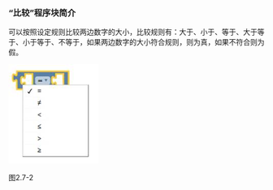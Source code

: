 ### “比较”程序块简介

可以按照设定规则比较两边数字的大小，比较规则有：大于、小于、等于、大于等于、小于等于、不等于，如果两边数字的大小符合规则，则为真，如果不符合则为假。

![img](/assets/image162.jpg)

图2.7-2